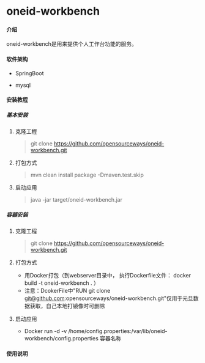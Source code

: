# oneid-workbench

#### 介绍

oneid-workbench是用来提供个人工作台功能的服务。

#### 软件架构

* SpringBoot

* mysql


#### 安装教程

##### 基本安装

1. 克隆工程
    > git clone https://github.com/opensourceways/oneid-workbench.git

2. 打包方式
    > mvn clean install package -Dmaven.test.skip

3. 启动应用
    > java -jar target/oneid-workbench.jar


##### 容器安装

1. 克隆工程
    > git clone https://github.com/opensourceways/oneid-workbench.git

2. 打包方式
    * 用Docker打包（到webserver目录中， 执行Dockerfile文件： docker build -t oneid-workbench . ）
    * 注意：DcokerFile中"RUN git clone git@github.com:opensourceways/oneid-workbench.git"仅用于元旦数据获取，自己本地打镜像时可删除

3. 启动应用
    * Docker run -d -v /home/config.properties:/var/lib/oneid-workbench/config.properties 容器名称



#### 使用说明


